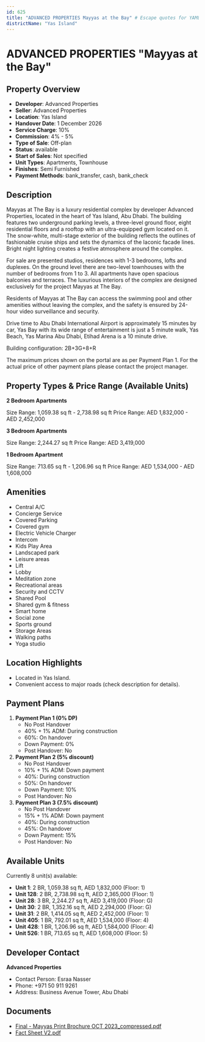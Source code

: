 ```yaml
---
id: 625
title: "ADVANCED PROPERTIES Mayyas at the Bay" # Escape quotes for YAML string
districtName: "Yas Island"
---
```


# ADVANCED PROPERTIES "Mayyas at the Bay"

## Property Overview
- **Developer**: Advanced Properties
- **Seller**: Advanced Properties
- **Location**: Yas Island
- **Handover Date**: 1 December 2026
- **Service Charge**: 10%
- **Commission**: 4% - 5%
- **Type of Sale**: Off-plan
- **Status**: available
- **Start of Sales**: Not specified
- **Unit Types**: Apartments, Townhouse
- **Finishes**: Semi Furnished
- **Payment Methods**: bank_transfer, cash, bank_check

## Description
Mayyas at The Bay is a luxury residential complex by developer Advanced Properties, located in the heart of Yas Island, Abu Dhabi. The building features two underground parking levels, a three-level ground floor, eight residential floors and a rooftop with an ultra-equipped gym located on it. The snow-white, multi-stage exterior of the building reflects the outlines of fashionable cruise ships and sets the dynamics of the laconic facade lines. Bright night lighting creates a festive atmosphere around the complex.

For sale are presented studios, residences with 1-3 bedrooms, lofts and duplexes. On the ground level there are two-level townhouses with the number of bedrooms from 1 to 3. All apartments have open spacious balconies and terraces. The luxurious interiors of the complex are designed exclusively for the project Mayyas at The Bay. 

Residents of Mayyas at The Bay can access the swimming pool and other amenities without leaving the complex, and the safety is ensured by 24-hour video surveillance and security.

Drive time to Abu Dhabi International Airport is approximately 15 minutes by car, Yas Bay with its wide range of entertainment is just a 5 minute walk, Yas Beach, Yas Marina Abu Dhabi, Etihad Arena is a 10 minute drive.

Building configuration: 2B+3G+8+R

The maximum prices shown on the portal are as per Payment Plan 1. For the actual price of other payment plans please contact the project manager.

## Property Types & Price Range (Available Units)
**2 Bedroom Apartments**

Size Range: 1,059.38 sq ft - 2,738.98 sq ft
Price Range: AED 1,832,000 - AED 2,452,000

**3 Bedroom Apartments**

Size Range: 2,244.27 sq ft
Price Range: AED 3,419,000

**1 Bedroom Apartment**

Size Range: 713.65 sq ft - 1,206.96 sq ft
Price Range: AED 1,534,000 - AED 1,608,000

## Amenities
- Central A/C
- Concierge Service
- Covered Parking
- Covered gym
- Electric Vehicle Charger
- Intercom
- Kids Play Area
- Landscaped park
- Leisure areas
- Lift
- Lobby
- Meditation zone
- Recreational areas
- Security and CCTV
- Shared Pool
- Shared gym & fitness
- Smart home
- Social zone
- Sports ground
- Storage Areas
- Walking paths
- Yoga studio

## Location Highlights
- Located in Yas Island.
- Convenient access to major roads (check description for details).

## Payment Plans
1. **Payment Plan 1 (0% DP)**
   - No Post Handover
   - 40% + 1% ADM: During construction
   - 60%: On handover
   - Down Payment: 0%
   - Post Handover: No
2. **Payment Plan 2 (5% discount)**
   - No Post Handover
   - 10% + 1% ADM: Down payment
   - 40%: During construction
   - 50%: On handover
   - Down Payment: 10%
   - Post Handover: No
3. **Payment Plan 3 (7.5% discount)**
   - No Post Handover
   - 15% + 1% ADM: Down payment
   - 40%: During construction
   - 45%: On handover
   - Down Payment: 15%
   - Post Handover: No

## Available Units
Currently 8 unit(s) available:
- **Unit 1**: 2 BR, 1,059.38 sq ft, AED 1,832,000 (Floor: 1)
- **Unit 128**: 2 BR, 2,738.98 sq ft, AED 2,365,000 (Floor: 1)
- **Unit 28**: 3 BR, 2,244.27 sq ft, AED 3,419,000 (Floor: G)
- **Unit 30**: 2 BR, 1,352.16 sq ft, AED 2,294,000 (Floor: G)
- **Unit 31**: 2 BR, 1,414.05 sq ft, AED 2,452,000 (Floor: 1)
- **Unit 405**: 1 BR, 792.01 sq ft, AED 1,534,000 (Floor: 4)
- **Unit 428**: 1 BR, 1,206.96 sq ft, AED 1,584,000 (Floor: 4)
- **Unit 526**: 1 BR, 713.65 sq ft, AED 1,608,000 (Floor: 5)

## Developer Contact
**Advanced Properties**
- Contact Person: Esraa Nasser
- Phone: +971 50 911 9261
- Address: Business Avenue Tower, Abu Dhabi

## Documents
- [Final - Mayyas Print Brochure OCT 2023_compressed.pdf](https://cdn.geniemap.net/2023/12/26/FB1ZybftYq3MCJXHQZqGX1LtORpbuWgyRXXv3XMq.pdf)
- [Fact Sheet V2.pdf](https://cdn.geniemap.net/2024/01/25/PmYYSmmxfI3lgWffWxDXGLBRvN4zUOz6qUPsnENR.pdf)
